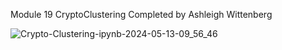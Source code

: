 Module 19 CryptoClustering
Completed by Ashleigh Wittenberg

![Crypto-Clustering-ipynb-2024-05-13-09_56_46](https://github.com/Ashleigh-Wittenberg/CryptoClustering/assets/152832328/dab150b9-3fe8-4181-a42a-ab6a17d23626)

